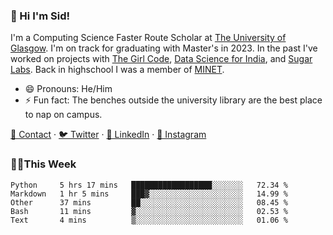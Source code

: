 ### 👋 Hi I'm Sid!
I'm a Computing Science Faster Route Scholar at [The University of Glasgow](https://gla.ac.uk). I'm on track for graduating with Master's in 2023. In the past I've worked on projects with [The Girl Code](https://thegirlcode.co/), [Data Science for India](), and [Sugar Labs](https://sugarlabs.org/). Back in highschool I was a member of [MINET](https://minet.co/). 

- 😄 Pronouns: He/Him
- ⚡ Fun fact: The benches outside the university library are the best place to nap on campus.

[📇 Contact](https://sid.gg/) · [🐦 Twitter](https://twitter.com/scholaronroad) · [👔 LinkedIn](https://linkedin.com/in/sidhant-bhavnani) · [📸 Instagram](https://www.instagram.com/bhavnani.pvt/) 

### 👨‍💻This Week
<!--START_SECTION:waka-->
```text
Python     5 hrs 17 mins   ██████████████████░░░░░░░   72.34 % 
Markdown   1 hr 5 mins     ███▓░░░░░░░░░░░░░░░░░░░░░   14.99 % 
Other      37 mins         ██░░░░░░░░░░░░░░░░░░░░░░░   08.45 % 
Bash       11 mins         ▓░░░░░░░░░░░░░░░░░░░░░░░░   02.53 % 
Text       4 mins          ▒░░░░░░░░░░░░░░░░░░░░░░░░   01.06 % 
```
<!--END_SECTION:waka-->
